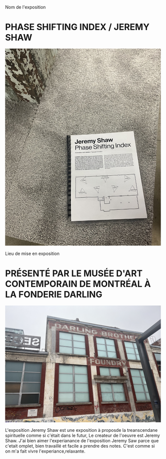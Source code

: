 Nom de l'exposition
# PHASE SHIFTING INDEX / JEREMY SHAW

![photo](IMG_0244.jpg)

Lieu de mise en exposition
# PRÉSENTÉ PAR LE MUSÉE D'ART CONTEMPORAIN DE MONTRÉAL À LA FONDERIE DARLING
![photo](IMG_0247.jpg)


L'exposition Jeremy Shaw est une exposition à proposde la treanscendane spirituelle comme si c'était dans le futur, Le createur de l'oeuvre est Jeremy Shaw. J'ai bien aimer l'experianance de l'exposition Jeremy Saw parce que c'etait omplet, bien travaillé et facile a prendre des notes. C'est comme si on m'a fait vivre l'experiance,relaxante.
